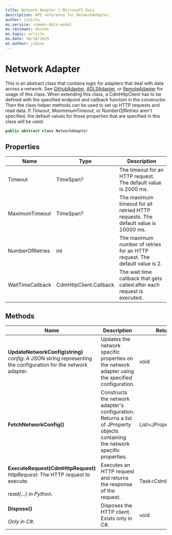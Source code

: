 ```yaml
---
title: Network Adapter | Microsoft Docs
description: API reference for NetworkAdapter.
author: jinichu
ms.service: common-data-model
ms.reviewer: deonhe 
ms.topic: article
ms.date: 10/18/2019
ms.author: jibyun
---
```


# Network Adapter

This is an abstract class that contains logic for adapters that deal with data across a network. See [GithubAdapter](githubadapter.md), [ADLSAdapter](adlsadapter.md), or [RemoteAdapter](remoteadapter.md) for usage of this class. When extending this class, a CdmHttpClient has to be defined with the specified endpoint and callback function in the constructor. Then the class helper methods can be used to set up HTTP requests and read data. If *Timeout*, *MaxmimumTimeout*, or *NumberOfRetries* aren't specified, the default values for those properties that are specified in this class will be used. 

```csharp
public abstract class NetworkAdapter
```

## Properties
|Name|Type|Description|
|---|---|---|
|Timeout|TimeSpan?|The timeout for an HTTP request. The default value is 2000 ms.|
|MaximumTimeout|TimeSpan?|The maximum timeout for all retried HTTP requests. The default value is 10000 ms.|
|NumberOfRetries|int|The maximum number of retries for an HTTP request. The default value is 2.|
|WaitTimeCallback|CdmHttpClient.Callback|The wait time callback that gets called after each request is executed.|

## Methods
|Name|Description|Return Type|
|---|---|---|
|**UpdateNetworkConfig(string)**<br/>*config*: A JSON string representing the configuration for the network adapter.|Updates the network specific properties on the network adapter using the specified configuration.|void|
|**FetchNetworkConfig()**|Constructs the network adapter's configuration. Returns a list of JProperty objects containing the network specific properties.|List\<JProperty>|
|**ExecuteRequest(CdmHttpRequest)**<br/>*httpRequest*: The HTTP request to execute.<br/><br/>*read(...) in Python.*|Executes an HTTP request and returns the response of the request.|Task\<CdmHttpResponse>|
|**Dispose()**<br/><br/>*Only in C#.*|Disposes the HTTP client. Exists only in C#.|void|


